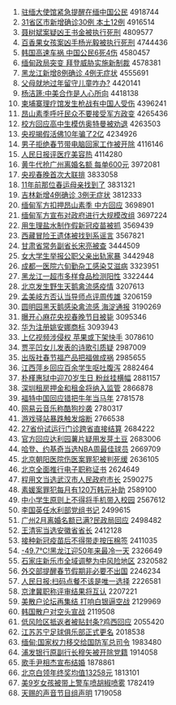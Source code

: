 1. [驻缅大使馆紧急提醒在缅中国公民](http://www.baidu.com/baidu?cl=3&tn=SE_baiduhomet8_jmjb7mjw&rsv_dl=fyb_top&fr=top1000&wd=%D7%A4%C3%E5%B4%F3%CA%B9%B9%DD%BD%F4%BC%B1%CC%E1%D0%D1%D4%DA%C3%E5%D6%D0%B9%FA%B9%AB%C3%F1) 4918744
1. [31省区市新增确诊30例 本土12例](http://www.baidu.com/baidu?cl=3&tn=SE_baiduhomet8_jmjb7mjw&rsv_dl=fyb_top&fr=top1000&wd=31%CA%A1%C7%F8%CA%D0%D0%C2%D4%F6%C8%B7%D5%EF30%C0%FD%20%B1%BE%CD%C112%C0%FD) 4916514
1. [聂树斌案疑凶王书金被执行死刑](http://www.baidu.com/baidu?cl=3&tn=SE_baiduhomet8_jmjb7mjw&rsv_dl=fyb_top&fr=top1000&wd=%C4%F4%CA%F7%B1%F3%B0%B8%D2%C9%D0%D7%CD%F5%CA%E9%BD%F0%B1%BB%D6%B4%D0%D0%CB%C0%D0%CC) 4809577
1. [百香果女孩案凶手杨光毅被执行死刑](http://www.baidu.com/baidu?cl=3&tn=SE_baiduhomet8_jmjb7mjw&rsv_dl=fyb_top&fr=top1000&wd=%B0%D9%CF%E3%B9%FB%C5%AE%BA%A2%B0%B8%D0%D7%CA%D6%D1%EE%B9%E2%D2%E3%B1%BB%D6%B4%D0%D0%CB%C0%D0%CC) 4744436
1. [韩国高速车祸 中国公民6死4伤](http://www.baidu.com/baidu?cl=3&tn=SE_baiduhomet8_jmjb7mjw&rsv_dl=fyb_top&fr=top1000&wd=%BA%AB%B9%FA%B8%DF%CB%D9%B3%B5%BB%F6%20%D6%D0%B9%FA%B9%AB%C3%F16%CB%C04%C9%CB) 4580457
1. [缅甸政局突变 拜登威胁实施新制裁](http://www.baidu.com/baidu?cl=3&tn=SE_baiduhomet8_jmjb7mjw&rsv_dl=fyb_top&fr=top1000&wd=%C3%E5%B5%E9%D5%FE%BE%D6%CD%BB%B1%E4%20%B0%DD%B5%C7%CD%FE%D0%B2%CA%B5%CA%A9%D0%C2%D6%C6%B2%C3) 4578381
1. [黑龙江新增8例确诊 4例无症状](http://www.baidu.com/baidu?cl=3&tn=SE_baiduhomet8_jmjb7mjw&rsv_dl=fyb_top&fr=top1000&wd=%BA%DA%C1%FA%BD%AD%D0%C2%D4%F68%C0%FD%C8%B7%D5%EF%204%C0%FD%CE%DE%D6%A2%D7%B4) 4555691
1. [父母就地过年留守儿童咋办?](http://www.baidu.com/baidu?cl=3&tn=SE_baiduhomet8_jmjb7mjw&rsv_dl=fyb_top&fr=top1000&wd=%B8%B8%C4%B8%BE%CD%B5%D8%B9%FD%C4%EA%C1%F4%CA%D8%B6%F9%CD%AF%D5%A6%B0%EC%3F) 4420141
1. [杨洁篪:中美合作是人心所向](http://www.baidu.com/baidu?cl=3&tn=SE_baiduhomet8_jmjb7mjw&rsv_dl=fyb_top&fr=top1000&wd=%D1%EE%BD%E0%F3%F8%3A%D6%D0%C3%C0%BA%CF%D7%F7%CA%C7%C8%CB%D0%C4%CB%F9%CF%F2) 4418138
1. [柬埔寨理疗馆发生枪战有中国人受伤](http://www.baidu.com/baidu?cl=3&tn=SE_baiduhomet8_jmjb7mjw&rsv_dl=fyb_top&fr=top1000&wd=%BC%ED%C6%D2%D5%AF%C0%ED%C1%C6%B9%DD%B7%A2%C9%FA%C7%B9%D5%BD%D3%D0%D6%D0%B9%FA%C8%CB%CA%DC%C9%CB) 4396241
1. [昂山素季呼吁民众不要接受军方政变](http://www.baidu.com/baidu?cl=3&tn=SE_baiduhomet8_jmjb7mjw&rsv_dl=fyb_top&fr=top1000&wd=%B0%BA%C9%BD%CB%D8%BC%BE%BA%F4%D3%F5%C3%F1%D6%DA%B2%BB%D2%AA%BD%D3%CA%DC%BE%FC%B7%BD%D5%FE%B1%E4) 4265436
1. [校方回应高中生模仿奥特曼被劝退](http://www.baidu.com/baidu?cl=3&tn=SE_baiduhomet8_jmjb7mjw&rsv_dl=fyb_top&fr=top1000&wd=%D0%A3%B7%BD%BB%D8%D3%A6%B8%DF%D6%D0%C9%FA%C4%A3%B7%C2%B0%C2%CC%D8%C2%FC%B1%BB%C8%B0%CD%CB) 4263503
1. [央视揭假活佛10年骗了2亿](http://www.baidu.com/baidu?cl=3&tn=SE_baiduhomet8_jmjb7mjw&rsv_dl=fyb_top&fr=top1000&wd=%D1%EB%CA%D3%BD%D2%BC%D9%BB%EE%B7%F010%C4%EA%C6%AD%C1%CB2%D2%DA) 4234926
1. [男子拒绝春节带电脑回家工作被开除](http://www.baidu.com/baidu?cl=3&tn=SE_baiduhomet8_jmjb7mjw&rsv_dl=fyb_top&fr=top1000&wd=%C4%D0%D7%D3%BE%DC%BE%F8%B4%BA%BD%DA%B4%F8%B5%E7%C4%D4%BB%D8%BC%D2%B9%A4%D7%F7%B1%BB%BF%AA%B3%FD) 4116146
1. [人民日报评医疗美容热](http://www.baidu.com/baidu?cl=3&tn=SE_baiduhomet8_jmjb7mjw&rsv_dl=fyb_top&fr=top1000&wd=%C8%CB%C3%F1%C8%D5%B1%A8%C6%C0%D2%BD%C1%C6%C3%C0%C8%DD%C8%C8) 4114280
1. [黄牛代抢广州离婚名额 每单600元](http://www.baidu.com/baidu?cl=3&tn=SE_baiduhomet8_jmjb7mjw&rsv_dl=fyb_top&fr=top1000&wd=%BB%C6%C5%A3%B4%FA%C7%C0%B9%E3%D6%DD%C0%EB%BB%E9%C3%FB%B6%EE%20%C3%BF%B5%A5600%D4%AA) 3972081
1. [央视春晚首次大联排](http://www.baidu.com/baidu?cl=3&tn=SE_baiduhomet8_jmjb7mjw&rsv_dl=fyb_top&fr=top1000&wd=%D1%EB%CA%D3%B4%BA%CD%ED%CA%D7%B4%CE%B4%F3%C1%AA%C5%C5) 3833058
1. [11年前那位春运母亲找到了](http://www.baidu.com/baidu?cl=3&tn=SE_baiduhomet8_jmjb7mjw&rsv_dl=fyb_top&fr=top1000&wd=11%C4%EA%C7%B0%C4%C7%CE%BB%B4%BA%D4%CB%C4%B8%C7%D7%D5%D2%B5%BD%C1%CB) 3831321
1. [吉林新增4例确诊 3例无症状](http://www.baidu.com/baidu?cl=3&tn=SE_baiduhomet8_jmjb7mjw&rsv_dl=fyb_top&fr=top1000&wd=%BC%AA%C1%D6%D0%C2%D4%F64%C0%FD%C8%B7%D5%EF%203%C0%FD%CE%DE%D6%A2%D7%B4) 3812333
1. [缅甸军方扣押昂山素季 中方回应](http://www.baidu.com/baidu?cl=3&tn=SE_baiduhomet8_jmjb7mjw&rsv_dl=fyb_top&fr=top1000&wd=%C3%E5%B5%E9%BE%FC%B7%BD%BF%DB%D1%BA%B0%BA%C9%BD%CB%D8%BC%BE%20%D6%D0%B7%BD%BB%D8%D3%A6) 3698901
1. [缅甸军方宣布对政府进行大规模改组](http://www.baidu.com/baidu?cl=3&tn=SE_baiduhomet8_jmjb7mjw&rsv_dl=fyb_top&fr=top1000&wd=%C3%E5%B5%E9%BE%FC%B7%BD%D0%FB%B2%BC%B6%D4%D5%FE%B8%AE%BD%F8%D0%D0%B4%F3%B9%E6%C4%A3%B8%C4%D7%E9) 3697224
1. [用生理盐水制作假新冠疫苗被抓](http://www.baidu.com/baidu?cl=3&tn=SE_baiduhomet8_jmjb7mjw&rsv_dl=fyb_top&fr=top1000&wd=%D3%C3%C9%FA%C0%ED%D1%CE%CB%AE%D6%C6%D7%F7%BC%D9%D0%C2%B9%DA%D2%DF%C3%E7%B1%BB%D7%A5) 3569439
1. [西藏冒险王遗体被找到系谣言](http://www.baidu.com/baidu?cl=3&tn=SE_baiduhomet8_jmjb7mjw&rsv_dl=fyb_top&fr=top1000&wd=%CE%F7%B2%D8%C3%B0%CF%D5%CD%F5%D2%C5%CC%E5%B1%BB%D5%D2%B5%BD%CF%B5%D2%A5%D1%D4) 3567821
1. [甘肃省常务副省长宋亮被查](http://www.baidu.com/baidu?cl=3&tn=SE_baiduhomet8_jmjb7mjw&rsv_dl=fyb_top&fr=top1000&wd=%B8%CA%CB%E0%CA%A1%B3%A3%CE%F1%B8%B1%CA%A1%B3%A4%CB%CE%C1%C1%B1%BB%B2%E9) 3444509
1. [女大学生举报公职父亲出轨家暴](http://www.baidu.com/baidu?cl=3&tn=SE_baiduhomet8_jmjb7mjw&rsv_dl=fyb_top&fr=top1000&wd=%C5%AE%B4%F3%D1%A7%C9%FA%BE%D9%B1%A8%B9%AB%D6%B0%B8%B8%C7%D7%B3%F6%B9%EC%BC%D2%B1%A9) 3442948
1. [成都一医院六旬勤杂工感染艾滋病](http://www.baidu.com/baidu?cl=3&tn=SE_baiduhomet8_jmjb7mjw&rsv_dl=fyb_top&fr=top1000&wd=%B3%C9%B6%BC%D2%BB%D2%BD%D4%BA%C1%F9%D1%AE%C7%DA%D4%D3%B9%A4%B8%D0%C8%BE%B0%AC%D7%CC%B2%A1) 3323951
1. [黑龙江一超市多样食品检测阳性](http://www.baidu.com/baidu?cl=3&tn=SE_baiduhomet8_jmjb7mjw&rsv_dl=fyb_top&fr=top1000&wd=%BA%DA%C1%FA%BD%AD%D2%BB%B3%AC%CA%D0%B6%E0%D1%F9%CA%B3%C6%B7%BC%EC%B2%E2%D1%F4%D0%D4) 3322444
1. [北京发生野生天鹅禽流感疫情](http://www.baidu.com/baidu?cl=3&tn=SE_baiduhomet8_jmjb7mjw&rsv_dl=fyb_top&fr=top1000&wd=%B1%B1%BE%A9%B7%A2%C9%FA%D2%B0%C9%FA%CC%EC%B6%EC%C7%DD%C1%F7%B8%D0%D2%DF%C7%E9) 3207613
1. [孟美岐方否认当导师点评周传雄](http://www.baidu.com/baidu?cl=3&tn=SE_baiduhomet8_jmjb7mjw&rsv_dl=fyb_top&fr=top1000&wd=%C3%CF%C3%C0%E1%AA%B7%BD%B7%F1%C8%CF%B5%B1%B5%BC%CA%A6%B5%E3%C6%C0%D6%DC%B4%AB%D0%DB) 3206159
1. [圆明园黑天鹅感染禽流感 海淀通报](http://www.baidu.com/baidu?cl=3&tn=SE_baiduhomet8_jmjb7mjw&rsv_dl=fyb_top&fr=top1000&wd=%D4%B2%C3%F7%D4%B0%BA%DA%CC%EC%B6%EC%B8%D0%C8%BE%C7%DD%C1%F7%B8%D0%20%BA%A3%B5%ED%CD%A8%B1%A8) 3190269
1. [曝开心麻花央视春晚节目被毙](http://www.baidu.com/baidu?cl=3&tn=SE_baiduhomet8_jmjb7mjw&rsv_dl=fyb_top&fr=top1000&wd=%C6%D8%BF%AA%D0%C4%C2%E9%BB%A8%D1%EB%CA%D3%B4%BA%CD%ED%BD%DA%C4%BF%B1%BB%B1%D0) 3095346
1. [华为注册姚安娜商标](http://www.baidu.com/baidu?cl=3&tn=SE_baiduhomet8_jmjb7mjw&rsv_dl=fyb_top&fr=top1000&wd=%BB%AA%CE%AA%D7%A2%B2%E1%D2%A6%B0%B2%C4%C8%C9%CC%B1%EA) 3093943
1. [上亿视频涉侵权 苹果或下架快手](http://www.baidu.com/baidu?cl=3&tn=SE_baiduhomet8_jmjb7mjw&rsv_dl=fyb_top&fr=top1000&wd=%C9%CF%D2%DA%CA%D3%C6%B5%C9%E6%C7%D6%C8%A8%20%C6%BB%B9%FB%BB%F2%CF%C2%BC%DC%BF%EC%CA%D6) 3078610
1. [贾平凹女儿发表的诗歌引质疑](http://www.baidu.com/baidu?cl=3&tn=SE_baiduhomet8_jmjb7mjw&rsv_dl=fyb_top&fr=top1000&wd=%BC%D6%C6%BD%B0%BC%C5%AE%B6%F9%B7%A2%B1%ED%B5%C4%CA%AB%B8%E8%D2%FD%D6%CA%D2%C9) 2987009
1. [出版社春节福产品把福做成祸](http://www.baidu.com/baidu?cl=3&tn=SE_baiduhomet8_jmjb7mjw&rsv_dl=fyb_top&fr=top1000&wd=%B3%F6%B0%E6%C9%E7%B4%BA%BD%DA%B8%A3%B2%FA%C6%B7%B0%D1%B8%A3%D7%F6%B3%C9%BB%F6) 2985655
1. [江西萍乡回应百余学生呕吐腹泻](http://www.baidu.com/baidu?cl=3&tn=SE_baiduhomet8_jmjb7mjw&rsv_dl=fyb_top&fr=top1000&wd=%BD%AD%CE%F7%C6%BC%CF%E7%BB%D8%D3%A6%B0%D9%D3%E0%D1%A7%C9%FA%C5%BB%CD%C2%B8%B9%D0%BA) 2882464
1. [朴槿惠狱中迎70岁生日 粉丝挂横幅](http://www.baidu.com/baidu?cl=3&tn=SE_baiduhomet8_jmjb7mjw&rsv_dl=fyb_top&fr=top1000&wd=%C6%D3%E9%C8%BB%DD%D3%FC%D6%D0%D3%AD70%CB%EA%C9%FA%C8%D5%20%B7%DB%CB%BF%B9%D2%BA%E1%B7%F9) 2881157
1. [深圳租房押金和租金将纳入监管](http://www.baidu.com/baidu?cl=3&tn=SE_baiduhomet8_jmjb7mjw&rsv_dl=fyb_top&fr=top1000&wd=%C9%EE%DB%DA%D7%E2%B7%BF%D1%BA%BD%F0%BA%CD%D7%E2%BD%F0%BD%AB%C4%C9%C8%EB%BC%E0%B9%DC) 2866878
1. [福特中国回应错把牛年当马年](http://www.baidu.com/baidu?cl=3&tn=SE_baiduhomet8_jmjb7mjw&rsv_dl=fyb_top&fr=top1000&wd=%B8%A3%CC%D8%D6%D0%B9%FA%BB%D8%D3%A6%B4%ED%B0%D1%C5%A3%C4%EA%B5%B1%C2%ED%C4%EA) 2781578
1. [网易云音乐称酷狗抄袭](http://www.baidu.com/baidu?cl=3&tn=SE_baiduhomet8_jmjb7mjw&rsv_dl=fyb_top&fr=top1000&wd=%CD%F8%D2%D7%D4%C6%D2%F4%C0%D6%B3%C6%BF%E1%B9%B7%B3%AD%CF%AE) 2780317
1. [游戏驿站暴跌触发熔断](http://www.baidu.com/baidu?cl=3&tn=SE_baiduhomet8_jmjb7mjw&rsv_dl=fyb_top&fr=top1000&wd=%D3%CE%CF%B7%E6%E4%D5%BE%B1%A9%B5%F8%B4%A5%B7%A2%C8%DB%B6%CF) 2766538
1. [27省份试运行门诊跨省直接结算](http://www.baidu.com/baidu?cl=3&tn=SE_baiduhomet8_jmjb7mjw&rsv_dl=fyb_top&fr=top1000&wd=27%CA%A1%B7%DD%CA%D4%D4%CB%D0%D0%C3%C5%D5%EF%BF%E7%CA%A1%D6%B1%BD%D3%BD%E1%CB%E3) 2684222
1. [官方回应达利园薯片疑用发芽土豆](http://www.baidu.com/baidu?cl=3&tn=SE_baiduhomet8_jmjb7mjw&rsv_dl=fyb_top&fr=top1000&wd=%B9%D9%B7%BD%BB%D8%D3%A6%B4%EF%C0%FB%D4%B0%CA%ED%C6%AC%D2%C9%D3%C3%B7%A2%D1%BF%CD%C1%B6%B9) 2683006
1. [哈登、约基奇当选NBA周最佳球员](http://www.baidu.com/baidu?cl=3&tn=SE_baiduhomet8_jmjb7mjw&rsv_dl=fyb_top&fr=top1000&wd=%B9%FE%B5%C7%A1%A2%D4%BC%BB%F9%C6%E6%B5%B1%D1%A1NBA%D6%DC%D7%EE%BC%D1%C7%F2%D4%B1) 2669709
1. [北京朝阳医院伤医案罪犯被判死缓](http://www.baidu.com/baidu?cl=3&tn=SE_baiduhomet8_jmjb7mjw&rsv_dl=fyb_top&fr=top1000&wd=%B1%B1%BE%A9%B3%AF%D1%F4%D2%BD%D4%BA%C9%CB%D2%BD%B0%B8%D7%EF%B7%B8%B1%BB%C5%D0%CB%C0%BB%BA) 2636105
1. [北京全面推行电子职称证书](http://www.baidu.com/baidu?cl=3&tn=SE_baiduhomet8_jmjb7mjw&rsv_dl=fyb_top&fr=top1000&wd=%B1%B1%BE%A9%C8%AB%C3%E6%CD%C6%D0%D0%B5%E7%D7%D3%D6%B0%B3%C6%D6%A4%CA%E9) 2624649
1. [程用文当选武汉市人民政府市长](http://www.baidu.com/baidu?cl=3&tn=SE_baiduhomet8_jmjb7mjw&rsv_dl=fyb_top&fr=top1000&wd=%B3%CC%D3%C3%CE%C4%B5%B1%D1%A1%CE%E4%BA%BA%CA%D0%C8%CB%C3%F1%D5%FE%B8%AE%CA%D0%B3%A4) 2590275
1. [素媛案罪犯每月有120万韩元补助](http://www.baidu.com/baidu?cl=3&tn=SE_baiduhomet8_jmjb7mjw&rsv_dl=fyb_top&fr=top1000&wd=%CB%D8%E6%C2%B0%B8%D7%EF%B7%B8%C3%BF%D4%C2%D3%D0120%CD%F2%BA%AB%D4%AA%B2%B9%D6%FA) 2589100
1. [中小学生原则上不得将手机带入校园](http://www.baidu.com/baidu?cl=3&tn=SE_baiduhomet8_jmjb7mjw&rsv_dl=fyb_top&fr=top1000&wd=%D6%D0%D0%A1%D1%A7%C9%FA%D4%AD%D4%F2%C9%CF%B2%BB%B5%C3%BD%AB%CA%D6%BB%FA%B4%F8%C8%EB%D0%A3%D4%B0) 2567612
1. [李国英任水利部党组书记](http://www.baidu.com/baidu?cl=3&tn=SE_baiduhomet8_jmjb7mjw&rsv_dl=fyb_top&fr=top1000&wd=%C0%EE%B9%FA%D3%A2%C8%CE%CB%AE%C0%FB%B2%BF%B5%B3%D7%E9%CA%E9%BC%C7) 2499615
1. [广州2月离婚名额已满?民政局回应](http://www.baidu.com/baidu?cl=3&tn=SE_baiduhomet8_jmjb7mjw&rsv_dl=fyb_top&fr=top1000&wd=%B9%E3%D6%DD2%D4%C2%C0%EB%BB%E9%C3%FB%B6%EE%D2%D1%C2%FA%3F%C3%F1%D5%FE%BE%D6%BB%D8%D3%A6) 2498482
1. [王清宪当选安徽省省长](http://www.baidu.com/baidu?cl=3&tn=SE_baiduhomet8_jmjb7mjw&rsv_dl=fyb_top&fr=top1000&wd=%CD%F5%C7%E5%CF%DC%B5%B1%D1%A1%B0%B2%BB%D5%CA%A1%CA%A1%B3%A4) 2412128
1. [接种新冠疫苗后不得带走按压棉签](http://www.baidu.com/baidu?cl=3&tn=SE_baiduhomet8_jmjb7mjw&rsv_dl=fyb_top&fr=top1000&wd=%BD%D3%D6%D6%D0%C2%B9%DA%D2%DF%C3%E7%BA%F3%B2%BB%B5%C3%B4%F8%D7%DF%B0%B4%D1%B9%C3%DE%C7%A9) 2411035
1. [-49.7℃!黑龙江迎50年来最冷一天](http://www.baidu.com/baidu?cl=3&tn=SE_baiduhomet8_jmjb7mjw&rsv_dl=fyb_top&fr=top1000&wd=-49.7%A1%E6%21%BA%DA%C1%FA%BD%AD%D3%AD50%C4%EA%C0%B4%D7%EE%C0%E4%D2%BB%CC%EC) 2326649
1. [石家庄新乐市全域调整为中风险地区](http://www.baidu.com/baidu?cl=3&tn=SE_baiduhomet8_jmjb7mjw&rsv_dl=fyb_top&fr=top1000&wd=%CA%AF%BC%D2%D7%AF%D0%C2%C0%D6%CA%D0%C8%AB%D3%F2%B5%F7%D5%FB%CE%AA%D6%D0%B7%E7%CF%D5%B5%D8%C7%F8) 2320582
1. [外交部提醒春节假期非必要不出国](http://www.baidu.com/baidu?cl=3&tn=SE_baiduhomet8_jmjb7mjw&rsv_dl=fyb_top&fr=top1000&wd=%CD%E2%BD%BB%B2%BF%CC%E1%D0%D1%B4%BA%BD%DA%BC%D9%C6%DA%B7%C7%B1%D8%D2%AA%B2%BB%B3%F6%B9%FA) 2246234
1. [人民日报:扫码点餐不该是唯一选择](http://www.baidu.com/baidu?cl=3&tn=SE_baiduhomet8_jmjb7mjw&rsv_dl=fyb_top&fr=top1000&wd=%C8%CB%C3%F1%C8%D5%B1%A8%3A%C9%A8%C2%EB%B5%E3%B2%CD%B2%BB%B8%C3%CA%C7%CE%A8%D2%BB%D1%A1%D4%F1) 2226581
1. [京津冀职称评审结果将互认](http://www.baidu.com/baidu?cl=3&tn=SE_baiduhomet8_jmjb7mjw&rsv_dl=fyb_top&fr=top1000&wd=%BE%A9%BD%F2%BC%BD%D6%B0%B3%C6%C6%C0%C9%F3%BD%E1%B9%FB%BD%AB%BB%A5%C8%CF) 2207221
1. [美散户论坛再集结 打响白银逼空战](http://www.baidu.com/baidu?cl=3&tn=SE_baiduhomet8_jmjb7mjw&rsv_dl=fyb_top&fr=top1000&wd=%C3%C0%C9%A2%BB%A7%C2%DB%CC%B3%D4%D9%BC%AF%BD%E1%20%B4%F2%CF%EC%B0%D7%D2%F8%B1%C6%BF%D5%D5%BD) 2129969
1. [韩国散户对空头宣战](http://www.baidu.com/baidu?cl=3&tn=SE_baiduhomet8_jmjb7mjw&rsv_dl=fyb_top&fr=top1000&wd=%BA%AB%B9%FA%C9%A2%BB%A7%B6%D4%BF%D5%CD%B7%D0%FB%D5%BD) 2119508
1. [低风险区抵返者被贴封条?鸡西回应](http://www.baidu.com/baidu?cl=3&tn=SE_baiduhomet8_jmjb7mjw&rsv_dl=fyb_top&fr=top1000&wd=%B5%CD%B7%E7%CF%D5%C7%F8%B5%D6%B7%B5%D5%DF%B1%BB%CC%F9%B7%E2%CC%F5%3F%BC%A6%CE%F7%BB%D8%D3%A6) 2055420
1. [江苏苏宁足球俱乐部正式更名](http://www.baidu.com/baidu?cl=3&tn=SE_baiduhomet8_jmjb7mjw&rsv_dl=fyb_top&fr=top1000&wd=%BD%AD%CB%D5%CB%D5%C4%FE%D7%E3%C7%F2%BE%E3%C0%D6%B2%BF%D5%FD%CA%BD%B8%FC%C3%FB) 2018538
1. [缅甸:国家权力移交给国防军总司令](http://www.baidu.com/baidu?cl=3&tn=SE_baiduhomet8_jmjb7mjw&rsv_dl=fyb_top&fr=top1000&wd=%C3%E5%B5%E9%3A%B9%FA%BC%D2%C8%A8%C1%A6%D2%C6%BD%BB%B8%F8%B9%FA%B7%C0%BE%FC%D7%DC%CB%BE%C1%EE) 1983480
1. [浦发银行原副行长穆矢被开除党籍](http://www.baidu.com/baidu?cl=3&tn=SE_baiduhomet8_jmjb7mjw&rsv_dl=fyb_top&fr=top1000&wd=%C6%D6%B7%A2%D2%F8%D0%D0%D4%AD%B8%B1%D0%D0%B3%A4%C4%C2%CA%B8%B1%BB%BF%AA%B3%FD%B5%B3%BC%AE) 1914058
1. [歌手尹相杰宣布结婚](http://www.baidu.com/baidu?cl=3&tn=SE_baiduhomet8_jmjb7mjw&rsv_dl=fyb_top&fr=top1000&wd=%B8%E8%CA%D6%D2%FC%CF%E0%BD%DC%D0%FB%B2%BC%BD%E1%BB%E9) 1878861
1. [北京白领年终奖均值13258元](http://www.baidu.com/baidu?cl=3&tn=SE_baiduhomet8_jmjb7mjw&rsv_dl=fyb_top&fr=top1000&wd=%B1%B1%BE%A9%B0%D7%C1%EC%C4%EA%D6%D5%BD%B1%BE%F9%D6%B513258%D4%AA) 1813101
1. [美9岁女孩被带上警车喷胡椒喷雾](http://www.baidu.com/baidu?cl=3&tn=SE_baiduhomet8_jmjb7mjw&rsv_dl=fyb_top&fr=top1000&wd=%C3%C09%CB%EA%C5%AE%BA%A2%B1%BB%B4%F8%C9%CF%BE%AF%B3%B5%C5%E7%BA%FA%BD%B7%C5%E7%CE%ED) 1782419
1. [天赐的声音节目组声明](http://www.baidu.com/baidu?cl=3&tn=SE_baiduhomet8_jmjb7mjw&rsv_dl=fyb_top&fr=top1000&wd=%CC%EC%B4%CD%B5%C4%C9%F9%D2%F4%BD%DA%C4%BF%D7%E9%C9%F9%C3%F7) 1719058
